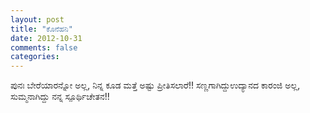 ```yaml
---
layout: post
title: "ಕೊನೆಹನಿ"
date: 2012-10-31
comments: false
categories: 
---
```



ಪುನಃ ಬೇರೆಯಾರನ್ನೋ ಅಲ್ಲ,  ನಿನ್ನ ಕೂಡ ಮತ್ತೆ ಅಷ್ಟು ಪ್ರೀತಿಸಲಾರೆ!! ಸಣ್ಣಗಾಗಿದ್ದುಉದ್ಯಾನದ ಕಾರಂಜಿ ಅಲ್ಲ,  ಸುಮ್ಮನಾಗಿದ್ದು ನನ್ನ ಸ್ಪೂರ್ಥಿಚೇತನ!!
